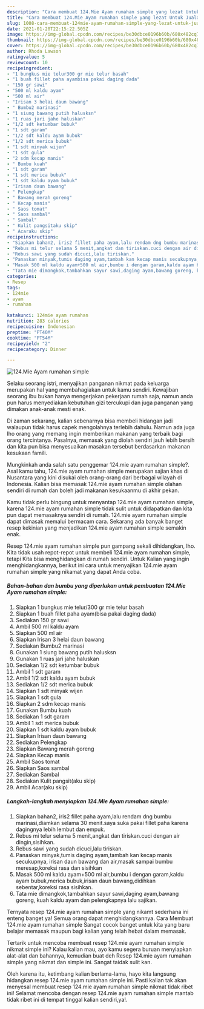 ```yaml
---
description: "Cara membuat 124.Mie Ayam rumahan simple yang lezat Untuk Jualan"
title: "Cara membuat 124.Mie Ayam rumahan simple yang lezat Untuk Jualan"
slug: 1008-cara-membuat-124mie-ayam-rumahan-simple-yang-lezat-untuk-jualan
date: 2021-01-20T22:15:22.505Z
image: https://img-global.cpcdn.com/recipes/be30dbce0196b60b/680x482cq70/124mie-ayam-rumahan-simple-foto-resep-utama.jpg
thumbnail: https://img-global.cpcdn.com/recipes/be30dbce0196b60b/680x482cq70/124mie-ayam-rumahan-simple-foto-resep-utama.jpg
cover: https://img-global.cpcdn.com/recipes/be30dbce0196b60b/680x482cq70/124mie-ayam-rumahan-simple-foto-resep-utama.jpg
author: Rhoda Lawson
ratingvalue: 5
reviewcount: 10
recipeingredient:
- "1 bungkus mie telur300 gr mie telur basah"
- "1 buah fillet paha ayambisa pakai daging dada"
- "150 gr sawi"
- "500 ml kaldu ayam"
- "500 ml air"
- "Irisan 3 helai daun bawang"
- " Bumbu2 marinasi"
- "1 siung bawang putih halusksn"
- "1 ruas jari jahe haluskan"
- "1/2 sdt ketumbar bubuk"
- "1 sdt garam"
- "1/2 sdt kaldu ayam bubuk"
- "1/2 sdt merica bubuk"
- "1 sdt minyak wijen"
- "1 sdt gula"
- "2 sdm kecap manis"
- " Bumbu kuah"
- "1 sdt garam"
- "1 sdt merica bubuk"
- "1 sdt kaldu ayam bubuk"
- "Irisan daun bawang"
- " Pelengkap"
- " Bawang merah goreng"
- " Kecap manis"
- " Saos tomat"
- " Saos sambal"
- " Sambal"
- " Kulit pangsitaku skip"
- " Acaraku skip"
recipeinstructions:
- "Siapkan bahan2, iris2 fillet paha ayam,lalu rendam dng bumbu marinasi,diamkan selama 30 menit.saya suka pakai fillet paha karena dagingnya lebih lembut dan empuk."
- "Rebus mi telur selama 5 menit,angkat dan tiriskan.cuci dengan air dingin,sisihkan."
- "Rebus sawi yang sudah dicuci,lalu tiriskan."
- "Panaskan minyak,tumis daging ayam,tambah kan kecap manis secukupnya, irisan daun bawang dan air,masak sampai bumbu meresap,koreksi rasa dan sisihkan"
- "Masak 500 ml kaldu ayam+500 ml air,bumbu i dengan garam,kaldu ayam bubuk,merica bubuk,irisan daun bawang,didihkan sebentar,koreksi rasa sisihkan."
- "Tata mie dimangkok,tambahkan sayur sawi,daging ayam,bawang goreng, kuah kaldu ayam dan pelengkapnya lalu sajikan."
categories:
- Resep
tags:
- 124mie
- ayam
- rumahan

katakunci: 124mie ayam rumahan 
nutrition: 283 calories
recipecuisine: Indonesian
preptime: "PT40M"
cooktime: "PT54M"
recipeyield: "2"
recipecategory: Dinner

---
```



![124.Mie Ayam rumahan simple](https://img-global.cpcdn.com/recipes/be30dbce0196b60b/680x482cq70/124mie-ayam-rumahan-simple-foto-resep-utama.jpg)

Selaku seorang istri, menyajikan panganan nikmat pada keluarga merupakan hal yang membahagiakan untuk kamu sendiri. Kewajiban seorang ibu bukan hanya mengerjakan pekerjaan rumah saja, namun anda pun harus menyediakan kebutuhan gizi tercukupi dan juga panganan yang dimakan anak-anak mesti enak.

Di zaman  sekarang, kalian sebenarnya bisa membeli hidangan jadi walaupun tidak harus capek mengolahnya terlebih dahulu. Namun ada juga lho orang yang memang ingin memberikan makanan yang terbaik bagi orang tercintanya. Pasalnya, memasak yang diolah sendiri jauh lebih bersih dan kita pun bisa menyesuaikan masakan tersebut berdasarkan makanan kesukaan famili. 



Mungkinkah anda salah satu penggemar 124.mie ayam rumahan simple?. Asal kamu tahu, 124.mie ayam rumahan simple merupakan sajian khas di Nusantara yang kini disukai oleh orang-orang dari berbagai wilayah di Indonesia. Kalian bisa memasak 124.mie ayam rumahan simple olahan sendiri di rumah dan boleh jadi makanan kesukaanmu di akhir pekan.

Kamu tidak perlu bingung untuk menyantap 124.mie ayam rumahan simple, karena 124.mie ayam rumahan simple tidak sulit untuk didapatkan dan kita pun dapat memasaknya sendiri di rumah. 124.mie ayam rumahan simple dapat dimasak memalui bermacam cara. Sekarang ada banyak banget resep kekinian yang menjadikan 124.mie ayam rumahan simple semakin enak.

Resep 124.mie ayam rumahan simple pun gampang sekali dihidangkan, lho. Kita tidak usah repot-repot untuk membeli 124.mie ayam rumahan simple, tetapi Kita bisa menghidangkan di rumah sendiri. Untuk Kalian yang ingin menghidangkannya, berikut ini cara untuk menyajikan 124.mie ayam rumahan simple yang nikamat yang dapat Anda coba.

<!--inarticleads1-->

##### Bahan-bahan dan bumbu yang diperlukan untuk pembuatan 124.Mie Ayam rumahan simple:

1. Siapkan 1 bungkus mie telur/300 gr mie telur basah
1. Siapkan 1 buah fillet paha ayam(bisa pakai daging dada)
1. Sediakan 150 gr sawi
1. Ambil 500 ml kaldu ayam
1. Siapkan 500 ml air
1. Siapkan Irisan 3 helai daun bawang
1. Sediakan  Bumbu2 marinasi
1. Gunakan 1 siung bawang putih halusksn
1. Gunakan 1 ruas jari jahe haluskan
1. Sediakan 1/2 sdt ketumbar bubuk
1. Ambil 1 sdt garam
1. Ambil 1/2 sdt kaldu ayam bubuk
1. Sediakan 1/2 sdt merica bubuk
1. Siapkan 1 sdt minyak wijen
1. Siapkan 1 sdt gula
1. Siapkan 2 sdm kecap manis
1. Gunakan  Bumbu kuah
1. Sediakan 1 sdt garam
1. Ambil 1 sdt merica bubuk
1. Siapkan 1 sdt kaldu ayam bubuk
1. Siapkan Irisan daun bawang
1. Sediakan  Pelengkap
1. Siapkan  Bawang merah goreng
1. Siapkan  Kecap manis
1. Ambil  Saos tomat
1. Siapkan  Saos sambal
1. Sediakan  Sambal
1. Sediakan  Kulit pangsit(aku skip)
1. Ambil  Acar(aku skip)




<!--inarticleads2-->

##### Langkah-langkah menyiapkan 124.Mie Ayam rumahan simple:

1. Siapkan bahan2, iris2 fillet paha ayam,lalu rendam dng bumbu marinasi,diamkan selama 30 menit.saya suka pakai fillet paha karena dagingnya lebih lembut dan empuk.
1. Rebus mi telur selama 5 menit,angkat dan tiriskan.cuci dengan air dingin,sisihkan.
1. Rebus sawi yang sudah dicuci,lalu tiriskan.
1. Panaskan minyak,tumis daging ayam,tambah kan kecap manis secukupnya, irisan daun bawang dan air,masak sampai bumbu meresap,koreksi rasa dan sisihkan
1. Masak 500 ml kaldu ayam+500 ml air,bumbu i dengan garam,kaldu ayam bubuk,merica bubuk,irisan daun bawang,didihkan sebentar,koreksi rasa sisihkan.
1. Tata mie dimangkok,tambahkan sayur sawi,daging ayam,bawang goreng, kuah kaldu ayam dan pelengkapnya lalu sajikan.




Ternyata resep 124.mie ayam rumahan simple yang nikamt sederhana ini enteng banget ya! Semua orang dapat menghidangkannya. Cara Membuat 124.mie ayam rumahan simple Sangat cocok banget untuk kita yang baru belajar memasak maupun bagi kalian yang telah hebat dalam memasak.

Tertarik untuk mencoba membuat resep 124.mie ayam rumahan simple nikmat simple ini? Kalau kalian mau, ayo kamu segera buruan menyiapkan alat-alat dan bahannya, kemudian buat deh Resep 124.mie ayam rumahan simple yang nikmat dan simple ini. Sangat taidak sulit kan. 

Oleh karena itu, ketimbang kalian berlama-lama, hayo kita langsung hidangkan resep 124.mie ayam rumahan simple ini. Pasti kalian tak akan menyesal membuat resep 124.mie ayam rumahan simple nikmat tidak ribet ini! Selamat mencoba dengan resep 124.mie ayam rumahan simple mantab tidak ribet ini di tempat tinggal kalian sendiri,ya!.

